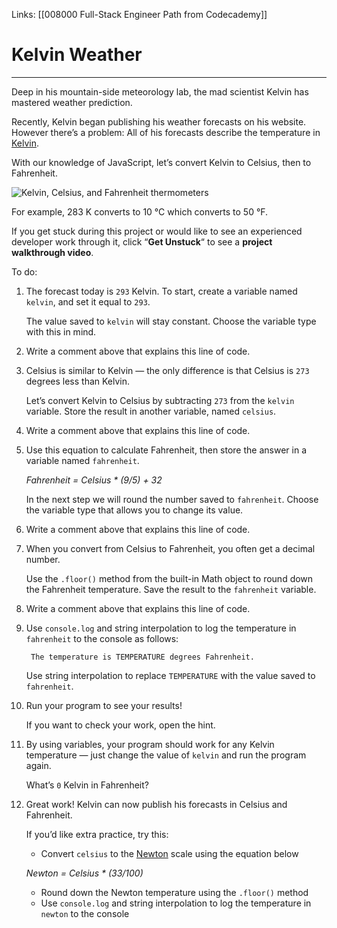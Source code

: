 Links:  [[008000 Full-Stack Engineer Path from Codecademy]]
# Kelvin Weather
---
Deep in his mountain-side meteorology lab, the mad scientist Kelvin has mastered weather prediction.

Recently, Kelvin began publishing his weather forecasts on his website. However there’s a problem: All of his forecasts describe the temperature in [Kelvin](https://en.wikipedia.org/wiki/Kelvin).

With our knowledge of JavaScript, let’s convert Kelvin to Celsius, then to Fahrenheit.

![Kelvin, Celsius, and Fahrenheit thermometers](https://content.codecademy.com/projects/introduction-to-javascript/learn-javascript-introduction/kelvin-weather/Kelvin%20Thermometers.svg)

For example, 283 K converts to 10 °C which converts to 50 °F.

If you get stuck during this project or would like to see an experienced developer work through it, click “**Get Unstuck**“ to see a **project walkthrough video**.

To do:
1.  The forecast today is `293` Kelvin. To start, create a variable named `kelvin`, and set it equal to `293`.
	
	The value saved to `kelvin` will stay constant. Choose the variable type with this in mind.

2. Write a comment above that explains this line of code.
3. Celsius is similar to Kelvin — the only difference is that Celsius is `273` degrees less than Kelvin.
	
	Let’s convert Kelvin to Celsius by subtracting `273` from the `kelvin` variable. Store the result in another variable, named `celsius`.
	
4. Write a comment above that explains this line of code.
5. Use this equation to calculate Fahrenheit, then store the answer in a variable named `fahrenheit`.
	
	_Fahrenheit = Celsius * (9/5) + 32_
	
	In the next step we will round the number saved to `fahrenheit`. Choose the variable type that allows you to change its value.

6. Write a comment above that explains this line of code.
7. When you convert from Celsius to Fahrenheit, you often get a decimal number.
	
	Use the `.floor()` method from the built-in Math object to round down the Fahrenheit temperature. Save the result to the `fahrenheit` variable.

8. Write a comment above that explains this line of code.
9. Use `console.log` and string interpolation to log the temperature in `fahrenheit` to the console as follows:

		The temperature is TEMPERATURE degrees Fahrenheit.
	
	Use string interpolation to replace `TEMPERATURE` with the value saved to `fahrenheit`.

10. Run your program to see your results!
	
	If you want to check your work, open the hint.

11. By using variables, your program should work for any Kelvin temperature — just change the value of `kelvin` and run the program again.
	
	What’s `0` Kelvin in Fahrenheit?

12. Great work! Kelvin can now publish his forecasts in Celsius and Fahrenheit.
	
	If you’d like extra practice, try this:
	-   Convert `celsius` to the [Newton](https://en.wikipedia.org/wiki/Newton_scale) scale using the equation below

	  _Newton = Celsius * (33/100)_
	  -   Round down the Newton temperature using the `.floor()` method
	  -   Use `console.log` and string interpolation to log the temperature in `newton` to the console